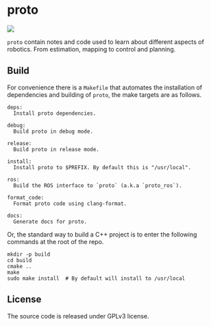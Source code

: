 # proto 

<a href="https://github.com/chutsu/proto/actions">
  <img class="badge" src="https://github.com/chutsu/proto/workflows/C/C++%20CI/badge.svg">
</a>

`proto` contain notes and code used to learn about different aspects of
robotics. From estimation, mapping to control and planning.


## Build

For convenience there is a `Makefile` that automates the installation of
dependencies and building of `proto`, the make targets are as follows.

    deps:
      Install proto dependencies.

    debug:
      Build proto in debug mode.

    release:
      Build proto in release mode.

    install:
      Install proto to $PREFIX. By default this is "/usr/local".

    ros:
      Build the ROS interface to `proto` (a.k.a `proto_ros`).

    format_code:
      Format proto code using clang-format.

    docs:
      Generate docs for proto.

Or, the standard way to build a C++ project is to enter the following commands
at the root of the repo.

    mkdir -p build
    cd build
    cmake ..
    make
    sudo make install  # By default will install to /usr/local

## License

The source code is released under GPLv3 license.
